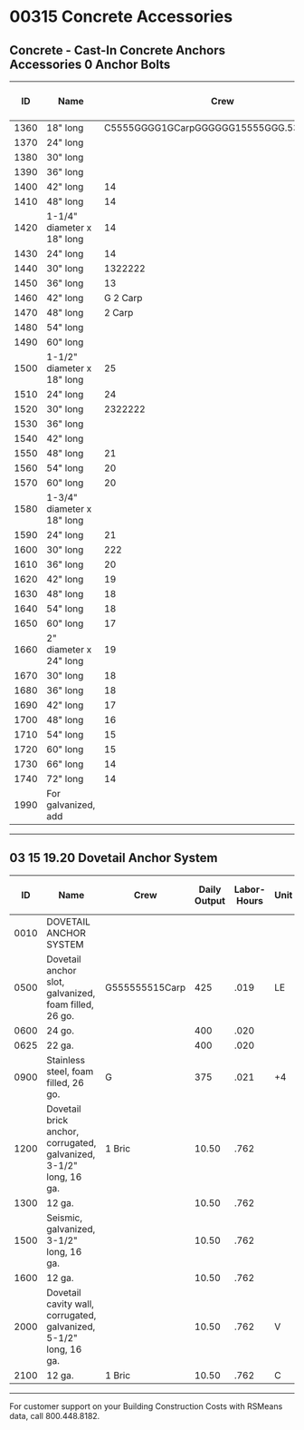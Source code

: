 # 00315 Concrete Accessories

## Concrete - Cast-In Concrete Anchors Accessories 0 Anchor Bolts

| ID   | Name                                      | Crew         | Daily Output | Labor-Hours | Unit | Material | Labor | Equipment | Total  | Total Incl O&P |
|------|-------------------------------------------|--------------|-------------|-------------|------|----------|-------|-----------|--------|----------------|
| 1360 | 18" long                                  | C5555GGGG1GCarpGGGGGG15555GGG.533G55555 | Set  | 67.50       | 30          |          | 97.50   | 119            |
| 1370 | 24" long                                  |              | .533        | 82          | 30   |          | 112     | 135            |
| 1380 | 30" long                                  |              | .533        | 96          | 30   |          | 126     | 151            |
| 1390 | 36" long                                  |              | .533        | 109         | 30   |          | 139     | 165            |
| 1400 | 42" long                                  | 14           | .571        | 132         | 32   |          | 164     | 193            |
| 1410 | 48" long                                  | 14           | .571        | 147         | 32   |          | 179     | 210            |
| 1420 | 1-1/4" diameter x 18" long                | 14           | .571        | 96.50       | 32   |          | 128.50  | 154            |
| 1430 | 24" long                                  | 14           | .571        | 114         | 32   |          | 146     | 173            |
| 1440 | 30" long                                  | 1322222      | .615        | 131         | 34.50|          | 165.50  | 196            |
| 1450 | 36" long                                  | 13           | .615        | 148         | 34.50|          | 182.50  | 215            |
| 1460 | 42" long                                  | G 2 Carp     | 25          | .640        | V    | 166      | 36      | 202     | 237            |
| 1470 | 48" long                                  | 2 Carp       | 24          | .667        | Set  | 189      | 37.50   | 226.50  | 264            |
| 1480 | 54" long                                  |              | .696        | 222         | 39   |          | 261     | 305            |
| 1490 | 60" long                                  |              | .696        | 244         | 39   |          | 283     | 325            |
| 1500 | 1-1/2" diameter x 18" long                | 25           | .640        | 153         | 36   |          | 189     | 222            |
| 1510 | 24" long                                  | 24           | .667        | 177         | 37.50|          | 214.50  | 251            |
| 1520 | 30" long                                  | 2322222      | .696        | 200         | 39   |          | 239     | 279            |
| 1530 | 36" long                                  |              | .727        | 229         | 41   |          | 270     | 315            |
| 1540 | 42" long                                  |              | .727        | 260         | 41   |          | 301     | 345            |
| 1550 | 48" long                                  | 21           | .762        | 291         | 43   |          | 334     | 385            |
| 1560 | 54" long                                  | 20           | .800        | 355         | 45   |          | 400     | 455            |
| 1570 | 60" long                                  | 20           | .800        | 390         | 45   |          | 435     | 490            |
| 1580 | 1-3/4" diameter x 18" long                |              | .727        | 224         | 41   |          | 265     | 305            |
| 1590 | 24" long                                  | 21           | .762        | 262         | 43   |          | 305     | 350            |
| 1600 | 30" long                                  | 222          | .762        | 305         | 43   |          | 348     | 400            |
| 1610 | 36" long                                  | 20           | .800        | 345         | 45   |          | 390     | 445            |
| 1620 | 42" long                                  | 19           | .842        | 390         | 47.50|          | 437.50  | 495            |
| 1630 | 48" long                                  | 18           | .889        | 425         | 50   |          | 475     | 545            |
| 1640 | 54" long                                  | 18           | .889        | 525         | 50   |          | 575     | 655            |
| 1650 | 60" long                                  | 17           | .941        | 570         | 53   |          | 623     | 705            |
| 1660 | 2" diameter x 24" long                    | 19           | .842        | 330         | 47.50|          | 377.50  | 430            |
| 1670 | 30" long                                  | 18           | 889         | 370         | 50   |          | 420     | 480            |
| 1680 | 36" long                                  | 18           | .889        | 405         | 50   |          | 455     | 520            |
| 1690 | 42" long                                  | 17           | .941        | 450         | 53   |          | 503     | 575            |
| 1700 | 48" long                                  | 16           |             | 520         | 56.50|          | 576.50  | 655            |
| 1710 | 54" long                                  | 15           | 1.067       | 615         | 60   |          | 675     | 770            |
| 1720 | 60" long                                  | 15           | 1.067       | 665         | 60   |          | 725     | 820            |
| 1730 | 66" long                                  | 14           | 1.143       | 710         | 64.50|          | 774.50  | 875            |
| 1740 | 72" long                                  | 14           | 1.143       | 775         | 64.50|          | 839.50  | 950            |
| 1990 | For galvanized, add                       |              |             |             | Ea   | 75%      |        |           |        |                |

---

## 03 15 19.20 Dovetail Anchor System

| ID   | Name                                                        | Crew         | Daily Output | Labor-Hours | Unit | Material | Labor | Equipment | Total  | Total Incl O&P |
|------|-------------------------------------------------------------|--------------|-------------|-------------|------|----------|-------|-----------|--------|----------------|
| 0010 | DOVETAIL ANCHOR SYSTEM                                      |              |             |             |      |          |       |           |        |                |
| 0500 | Dovetail anchor slot, galvanized, foam filled, 26 go.       | G555555515Carp | 425         | .019        | LE   | .69      | 1.06  |           | 1.75   | 2.34           |
| 0600 | 24 go.                                                      |              | 400         | .020        |      | .83      | 1.13  |           | 1.96   | 2.59           |
| 0625 | 22 ga.                                                      |              | 400         | .020        |      | .47      | 1.13  |           | 1.60   | 2.20           |
| 0900 | Stainless steel, foam filled, 26 go.                        | G            | 375         | .021        | +4   | 1.10     | 1.20  |           | 2.30   | 3              |
| 1200 | Dovetail brick anchor, corrugated, galvanized, 3-1/2" long, 16 ga. | 1 Bric      | 10.50       | .762        |      | 202      | 424   |           | 62     | 85             |
| 1300 | 12 ga.                                                      |              | 10.50       | .762        |      | 24       | 42    |           | 66     | 89.50          |
| 1500 | Seismic, galvanized, 3-1/2" long, 16 ga.                    |              | 10.50       | .762        |      | 77.50    | 42    |           | 119.50 | 148            |
| 1600 | 12 ga.                                                      |              | 10.50       | .762        |      | 105      | 42    |           | 147    | 178            |
| 2000 | Dovetail cavity wall, corrugated, galvanized, 5-1/2" long, 16 ga. |              | 10.50       | .762        | V    | 24       | 42    |           | 6635   | 89.50          |
| 2100 | 12 ga.                                                      | 1 Bric       | 10.50       | .762        | C    | 31       | 42    |           | 73     | 97             |

---

For customer support on your Building Construction Costs with RSMeans data, call 800.448.8182.